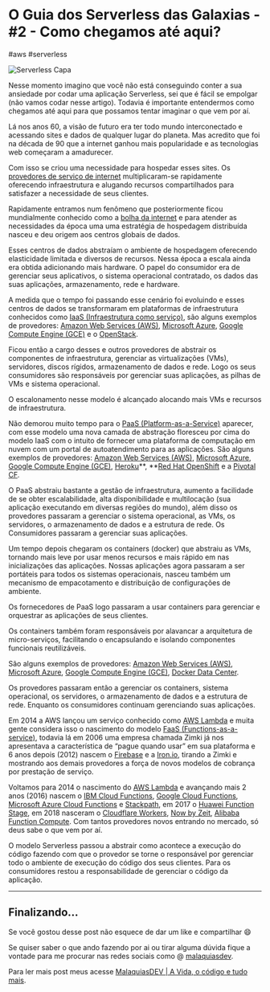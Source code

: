# O Guia dos Serverless das Galaxias - #2 - Como chegamos até aqui?
#aws #serverless


![Serverless Capa](https://i.ibb.co/c8N8sTg/serverless-capa.jpg)

Nesse momento imagino que você não está conseguindo conter a sua ansiedade por codar uma aplicação Serverless, sei que é fácil se empolgar (não vamos codar nesse artigo). Todavia é importante entendermos como chegamos até aqui para que possamos tentar imaginar o que vem por aí.

Lá nos anos 60, a visão de futuro era ter todo mundo interconectado e acessando sites e dados de qualquer lugar do planeta. Mas acredito que foi na década de 90 que a internet ganhou mais popularidade e as tecnologias web começaram a amadurecer.

Com isso se criou uma necessidade para hospedar esses sites. Os [provedores de serviço de internet](https://pt.wikipedia.org/wiki/Fornecedor_de_acesso_à_internet) multiplicaram-se rapidamente oferecendo infraestrutura e alugando recursos compartilhados para satisfazer a necessidade de seus clientes. 

Rapidamente entramos num fenômeno que posteriormente ficou mundialmente conhecido como a [bolha da internet](https://pt.wikipedia.org/wiki/Bolha_da_Internet) e para atender as necessidades da época uma uma estratégia de hospedagem distribuída nasceu e deu origem aos centros globais de dados. 

Esses centros de dados abstraíam o ambiente de hospedagem oferecendo elasticidade limitada e diversos de recursos. Nessa época a escala ainda era obtida adicionando mais hardware. O papel do consumidor era de gerenciar seus aplicativos, o sistema operacional contratado, os dados das suas aplicações, armazenamento, rede e hardware.

A medida que o tempo foi passando esse cenário foi evoluindo e esses centros de dados se transformaram em plataformas de infraestrutura conhecidos como [IaaS (Infraestrutura como serviço)](https://azure.microsoft.com/pt-br/overview/what-is-iaas/), são alguns exemplos de provedores: [Amazon Web Services (AWS)](https://aws.amazon.com/), [Microsoft Azure](https://azure.microsoft.com/pt-br/), [Google Compute Engine (GCE)](https://cloud.google.com/?hl=pt) e o [OpenStack](https://www.openstack.org).

Ficou então a cargo desses e outros provedores de abstrair os componentes de infraestrutura, gerenciar as virtualizações (VMs), servidores, discos rígidos, armazenamento de dados e rede. Logo os seus consumidores são responsáveis por gerenciar suas aplicações, as pilhas de VMs e sistema operacional.

O escalonamento nesse modelo é alcançado alocando mais VMs e recursos de infraestrutura.

Não demorou muito tempo para o [PaaS (Platform-as-a-Service)](https://azure.microsoft.com/pt-br/overview/what-is-paas/) aparecer, com esse modelo uma nova camada de abstração floresceu por cima do modelo IaaS com o intuito de fornecer uma plataforma de computação em nuvem com um portal de autoatendimento para as aplicações. São alguns exemplos de provedores: [Amazon Web Services (AWS)](https://aws.amazon.com/), [Microsoft Azure](https://azure.microsoft.com/pt-br/), [Google Compute Engine (GCE)](https://cloud.google.com/?hl=pt), [Heroku](https://www.heroku.com)**, **[Red Hat OpenShift](https://www.redhat.com/pt-br/technologies/cloud-computing/openshift) e a [Pivotal CF](https://pivotal.io/platform). 

O PaaS abstraiu bastante a gestão de infraestrutura, aumento a facilidade de se obter escalabilidade, alta disponibilidade e multilocação (sua aplicação executando em diversas regiões do mundo), além disso os provedores passaram a gerenciar o sistema operacional, as VMs, os servidores, o armazenamento de dados e a estrutura de rede. Os Consumidores passaram a gerenciar suas aplicações.

Um tempo depois chegaram os containers (docker) que abstraiu as VMs, tornando mais leve por usar menos recursos e mais rápido em nas inicializações das aplicações. Nossas aplicações agora passaram a ser portáteis para todos os sistemas operacionais, nasceu também um mecanismo de empacotamento e distribuição de configurações de ambiente.

Os fornecedores de PaaS logo passaram a usar containers para gerenciar e orquestrar as aplicações de seus clientes.

Os containers também foram responsáveis por alavancar a arquitetura de micro-serviços, facilitando o encapsulando e isolando componentes funcionais reutilizáveis. 

São alguns exemplos de provedores: [Amazon Web Services (AWS)](https://aws.amazon.com/), [Microsoft Azure](https://azure.microsoft.com/pt-br/), [Google Compute Engine (GCE)](https://cloud.google.com/?hl=pt), [Docker Data Center](https://hub.docker.com).

Os provedores passaram então a gerenciar os containers, sistema operacional, os servidores, o armazenamento de dados e a estrutura de rede. Enquanto os consumidores continuam gerenciando suas aplicações.

Em 2014 a AWS lançou um serviço conhecido como [AWS Lambda](https://aws.amazon.com/pt/lambda/) e muita gente considera isso o nascimento do modelo [FaaS (Functions-as-a-service)](https://vertigo.com.br/o-que-e-faas-function-as-a-service-2/), todavia lá em 2006 uma empresa chamada Zimki já nos apresentava a característica de “pague quando usar” em sua plataforma e 6 anos depois (2012) nascem o [Firebase](https://firebase.google.com/?hl=pt-BR) e a [Iron.io](https://www.iron.io), tirando a Zimki e mostrando aos demais provedores a força de novos modelos de cobrança por prestação de serviço.

Voltamos para 2014 o nascimento do [AWS Lambda](https://aws.amazon.com/pt/lambda/) e avançando mais 2 anos (2016) nascem o [IBM Cloud Functions](https://www.ibm.com/br-pt/cloud/functions), [Google Cloud Functions](https://cloud.google.com/functions/?hl=pt-br), [Microsoft Azure Cloud Functions](https://azure.microsoft.com/pt-br/services/functions/) e [Stackpath](https://www.stackpath.com), em 2017 o [Huawei Function Stage](http://www.huaweicloud.com/en-us/product/functionstage.html), em 2018 nasceram o [Cloudflare Workers](https://www.cloudflare.com/pt-br/products/cloudflare-workers/), [Now by Zeit](https://zeit.co/now), [Alibaba Function Compute](https://www.alibabacloud.com/products/function-compute). Com tantos provedores novos entrando no mercado, só deus sabe o que vem por aí. 

O modelo Serverless passou a abstrair como acontece a execução do código fazendo com que o provedor se torne o responsável por gerenciar todo o ambiente de execução do código dos seus clientes. Para os consumidores restou a responsabilidade de gerenciar o código da aplicação.

- - - -
## Finalizando…
Se você gostou desse post não esquece de dar um like e compartilhar 😄

Se quiser saber o que ando fazendo por ai ou tirar alguma dúvida fique a vontade para me procurar nas redes sociais como @ [malaquiasdev](https://twitter.com/malaquiasdev).

Para ler mais post meus acesse [MalaquiasDEV | A Vida, o código e tudo mais](http://malaquias.dev).